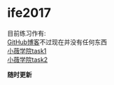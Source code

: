 # ife2017
目前练习作有:  
  [GitHub博客](yao1996.github.io/)不过现在并没有任何东西  
  [小薇学院task1](yao1996.github.io/xiaowei/task1/)  
  [小薇学院task2](yao1996.github.io/xiaowei/task2/)

  **随时更新**